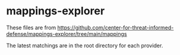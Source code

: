 # mappings-explorer

These files are from https://github.com/center-for-threat-informed-defense/mappings-explorer/tree/main/mappings

The latest matchings are in the root directory for each provider.
